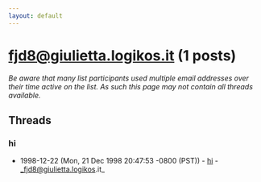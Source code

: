 ```yaml
---
layout: default
---
```


# fjd8@giulietta.logikos.it (1 posts)

_Be aware that many list participants used multiple email addresses over their time active on the list. As such this page may not contain all threads available._

## Threads

### hi
+ 1998-12-22 (Mon, 21 Dec 1998 20:47:53 -0800 (PST)) - [hi](/archive/1998/12/f47e079dbf152e1050b03e69e895ddafae9fbb488ca4599db98c1743cd6539fd) - _fjd8@giulietta.logikos.it_

